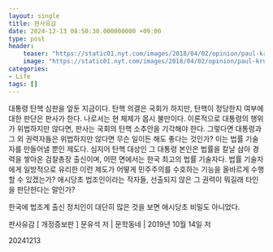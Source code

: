 ```yaml
---
layout: single
title: 판사유감
date: 2024-12-13 08:50:30.000000000 +09:00
type: post
header:
    teaser: "https://static01.nyt.com/images/2018/04/02/opinion/paul-krugman/paul-krugman-superJumbo.png"
    image: "https://static01.nyt.com/images/2018/04/02/opinion/paul-krugman/paul-krugman-superJumbo.png"
categories:
- Life
tags: []
---
```


대통령 탄핵 심판을 앞둔 지금이다. 탄핵 의결은 국회가 하지만, 탄핵이 정당한지 여부에 대한 판단은 판사가 한다. 나로서는 현 체제가 몹시 불만이다. 이론적으로 대통령의 행위가 위법하지만 않다면, 판사는 국회의 탄핵 소추안을 기각해야 한다. 그렇다면 대통령과 그 외 권력자들은 위법하지만 않다면 무슨 일이든 해도 좋다는 것인가? 이는 법률 기술자를 만들어낼 뿐인 제도다. 심지어 탄핵 대상인 그 대통령 본인은 법률을 칼날 삼아 경력을 쌓아온 검찰총장 출신이며, 어떤 면에서는 한국 최고의 법률 기술자다. 법률 기술자에게 일방적으로 유리한 이런 제도가 어떻게 민주주의를 수호하는 기능을 올바르게 수행할 수 있겠는가? 애시당초 법조인이라는 작자들, 선출되지 않은 그 권력이 뭐길래 타인을 판단한다는 말인가?

한국에 법조계 출신 정치인이 대단히 많은 것을 보면 애시당초 비밀도 아니었다.

판사유감 [ 개정증보판 ]
문유석 저 | 문학동네 | 2019년 10월 14일 저

20241213
